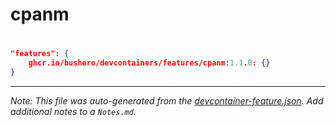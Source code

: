 # cpanm

# 

```json
"features": {
    ghcr.io/bushero/devcontainers/features/cpanm:1.1.0: {}
}
```

---

_Note: This file was auto-generated from the [devcontainer-feature.json](/features/src/cpanm/devcontainer-feature.json). Add additional notes to a `Notes.md`._
